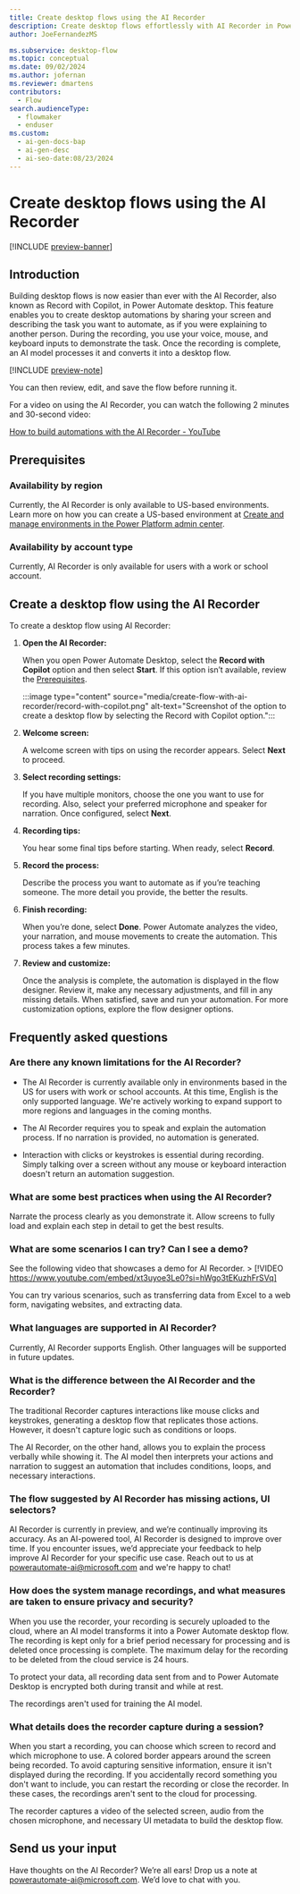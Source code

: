 ```yaml
---
title: Create desktop flows using the AI Recorder
description: Create desktop flows effortlessly with AI Recorder in Power Automate desktop by sharing your screen and narrating tasks to automate.
author: JoeFernandezMS

ms.subservice: desktop-flow
ms.topic: conceptual
ms.date: 09/02/2024
ms.author: jofernan
ms.reviewer: dmartens
contributors:
  - Flow
search.audienceType:
  - flowmaker
  - enduser
ms.custom:
  - ai-gen-docs-bap
  - ai-gen-desc
  - ai-seo-date:08/23/2024
---
```


# Create desktop flows using the AI Recorder

[!INCLUDE [preview-banner](~/../shared-content/shared/preview-includes/preview-banner.md)]

## Introduction

Building desktop flows is now easier than ever with the AI Recorder, also known as Record with Copilot, in Power Automate desktop. This feature enables you to create desktop automations by sharing your screen and describing the task you want to automate, as if you were explaining to another person. During the recording, you use your voice, mouse, and keyboard inputs to demonstrate the task. Once the recording is complete, an AI model processes it and converts it into a desktop flow.

[!INCLUDE [preview-note](~/../shared-content/shared/preview-includes/preview-note-pp.md)]

You can then review, edit, and save the flow before running it.

For a video on using the AI Recorder, you can watch the following 2 minutes and 30-second video:

[How to build automations with the AI Recorder - YouTube](https://www.youtube.com/watch?v=xt3uyoe3Le0)

## Prerequisites

### Availability by region

Currently, the AI Recorder is only available to US-based environments. Learn more on how you can create a US-based environment at [Create and manage environments in the Power Platform admin center](/power-platform/admin/create-environment).

### Availability by account type

Currently, AI Recorder is only available for users with a work or school account.

## Create a desktop flow using the AI Recorder

To create a desktop flow using AI Recorder:

1. **Open the AI Recorder:**

    When you open Power Automate Desktop, select the **Record with Copilot** option and then select **Start**. If this option isn’t available, review the [Prerequisites](#prerequisites).

    :::image type="content" source="media/create-flow-with-ai-recorder/record-with-copilot.png" alt-text="Screenshot of the option to create a desktop flow by selecting the Record with Copilot option.":::

1. **Welcome screen:**

    A welcome screen with tips on using the recorder appears. Select **Next** to proceed.

1. **Select recording settings:**

    If you have multiple monitors, choose the one you want to use for recording. Also, select your preferred microphone and speaker for narration. Once configured, select **Next**.

1. **Recording tips:**

    You hear some final tips before starting. When ready, select **Record**.

1. **Record the process:**

    Describe the process you want to automate as if you’re teaching someone. The more detail you provide, the better the results.

1. **Finish recording:**

    When you’re done, select **Done**. Power Automate analyzes the video, your narration, and mouse movements to create the automation. This process takes a few minutes.

1. **Review and customize:**

    Once the analysis is complete, the automation is displayed in the flow designer. Review it, make any necessary adjustments, and fill in any missing details. When satisfied, save and run your automation. For more customization options, explore the flow designer options.

## Frequently asked questions

### Are there any known limitations for the AI Recorder?

* The AI Recorder is currently available only in environments based in the US for users with work or school accounts. At this time, English is the only supported language. We're actively working to expand support to more regions and languages in the coming months.

* The AI Recorder requires you to speak and explain the automation process. If no narration is provided, no automation is generated.

* Interaction with clicks or keystrokes is essential during recording. Simply talking over a screen without any mouse or keyboard interaction doesn't return an automation suggestion.

### What are some best practices when using the AI Recorder?

Narrate the process clearly as you demonstrate it. Allow screens to fully load and explain each step in detail to get the best results.

### What are some scenarios I can try? Can I see a demo?

See the following video that showcases a demo for AI Recorder. > [!VIDEO https://www.youtube.com/embed/xt3uyoe3Le0?si=hWgo3tEKuzhFrSVq]

You can try various scenarios, such as transferring data from Excel to a web form, navigating websites, and extracting data.

### What languages are supported in AI Recorder?

Currently, AI Recorder supports English. Other languages will be supported in future updates.

### What is the difference between the AI Recorder and the Recorder?

The traditional Recorder captures interactions like mouse clicks and keystrokes, generating a desktop flow that replicates those actions. However, it doesn't capture logic such as conditions or loops.

The AI Recorder, on the other hand, allows you to explain the process verbally while showing it. The AI model then interprets your actions and narration to suggest an automation that includes conditions, loops, and necessary interactions.

### The flow suggested by AI Recorder has missing actions, UI selectors?

AI Recorder is currently in preview, and we’re continually improving its accuracy. As an AI-powered tool, AI Recorder is designed to improve over time. If you encounter issues, we’d appreciate your feedback to help improve AI Recorder for your specific use case. Reach out to us at <powerautomate-ai@microsoft.com> and we're happy to chat!

### How does the system manage recordings, and what measures are taken to ensure privacy and security?

When you use the recorder, your recording is securely uploaded to the cloud, where an AI model transforms it into a Power Automate desktop flow. The recording is kept only for a brief period necessary for processing and is deleted once processing is complete. The maximum delay for the recording to be deleted from the cloud service is 24 hours.

To protect your data, all recording data sent from and to Power Automate Desktop is encrypted both during transit and while at rest.

The recordings aren't used for training the AI model.

### What details does the recorder capture during a session?

When you start a recording, you can choose which screen to record and which microphone to use. A colored border appears around the screen being recorded. To avoid capturing sensitive information, ensure it isn't displayed during the recording. If you accidentally record something you don't want to include, you can restart the recording or close the recorder. In these cases, the recordings aren't sent to the cloud for processing.

The recorder captures a video of the selected screen, audio from the chosen microphone, and necessary UI metadata to build the desktop flow.

## Send us your input

Have thoughts on the AI Recorder? We’re all ears! Drop us a note at <powerautomate-ai@microsoft.com>. We’d love to chat with you.
